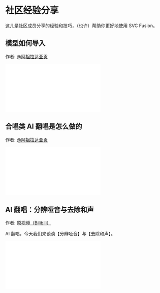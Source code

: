 # 社区经验分享

这儿是社区成员分享的经验和技巧，（也许）帮助你更好地使用 SVC Fusion。

## 模型如何导入

作者: [@阿祖拉达亚贡](https://space.bilibili.com/28723812)

<iframe src="//player.bilibili.com/player.html?isOutside=true&aid=115037461220528&bvid=BV1RpYYzpERB&cid=31734435789&p=1" scrolling="no" border="0" frameborder="no" framespacing="0" allowfullscreen="true"></iframe>

## 合唱类 AI 翻唱是怎么做的

作者: [@阿祖拉达亚贡](https://space.bilibili.com/28723812)

<iframe src="//player.bilibili.com/player.html?isOutside=true&aid=113628778859194&bvid=BV1iKqCYEE4e&cid=27275167464&p=1" scrolling="no" border="0" frameborder="no" framespacing="0" allowfullscreen="true"></iframe>

## AI 翻唱：分辨哑音与去除和声

作者: [原视频（Bilibili）](https://www.bilibili.com/video/BV1YeenzJExZ)

AI 翻唱，今天我们来谈谈【分辨哑音】与【去除和声】。

<iframe src="//player.bilibili.com/player.html?isOutside=true&bvid=BV1YeenzJExZ&p=1" scrolling="no" border="0" frameborder="no" framespacing="0" allowfullscreen="true"></iframe>
